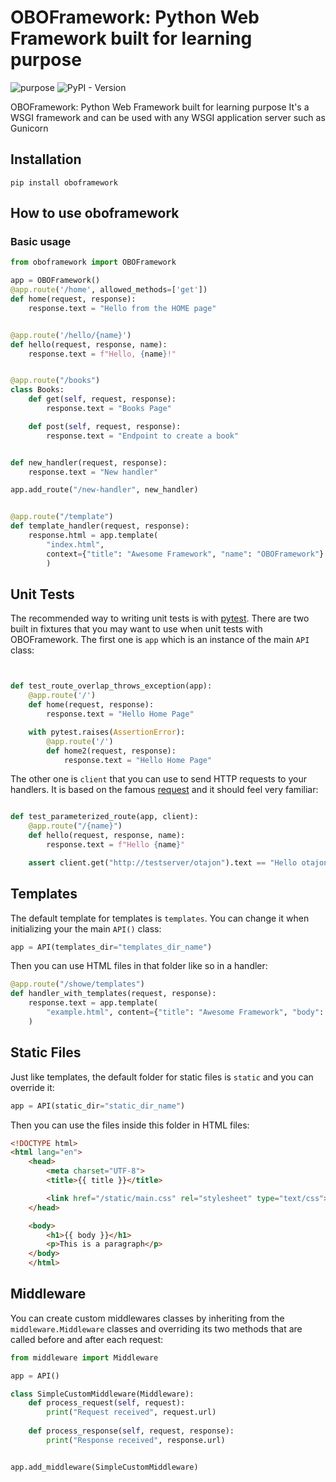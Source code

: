 # OBOFramework: Python Web Framework built for learning purpose

![purpose](https://img.shields.io/badge/:purpose-learning-green.svg)
![PyPI - Version](https://img.shields.io/pypi/v/oboframework)


OBOFramework: Python Web Framework built for learning purpose
It's a WSGI framework and can be used with any WSGI application server such as Gunicorn

## Installation

```shell
pip install oboframework
```

## How to use oboframework

### Basic usage

```python
from oboframework import OBOFramework

app = OBOFramework()
@app.route('/home', allowed_methods=['get'])
def home(request, response):
    response.text = "Hello from the HOME page"


@app.route('/hello/{name}')
def hello(request, response, name):
    response.text = f"Hello, {name}!"


@app.route("/books")
class Books:
    def get(self, request, response):
        response.text = "Books Page"

    def post(self, request, response):
        response.text = "Endpoint to create a book"


def new_handler(request, response):
    response.text = "New handler"

app.add_route("/new-handler", new_handler)


@app.route("/template")
def template_handler(request, response):
    response.html = app.template(
        "index.html", 
        context={"title": "Awesome Framework", "name": "OBOFramework"}
        )
```

## Unit Tests

The recommended way to writing unit tests is with [pytest](https://docs.pytest.org/en/latest/). 
There are two built in fixtures that you may want to use when unit tests with OBOFramework.
The first one is `app` which is an instance of the main `API` class:

```python


def test_route_overlap_throws_exception(app):
    @app.route('/')
    def home(request, response):
        response.text = "Hello Home Page"

    with pytest.raises(AssertionError):
        @app.route('/')
        def home2(request, response):
            response.text = "Hello Home Page"
```
The other one is `client` that you can use to send HTTP requests to your handlers.
It is based on the famous [request](https://requests.readthedocs.io/) and it should feel very familiar:

```python

def test_parameterized_route(app, client):
    @app.route("/{name}")
    def hello(request, response, name):
        response.text = f"Hello {name}"

    assert client.get("http://testserver/otajon").text == "Hello otajon"
```

## Templates

The default template for templates is `templates`. You can change it when initializing your the main `API()` class:

```python
app = API(templates_dir="templates_dir_name")
```

Then you can use HTML files in that folder like so in a handler:

```python
@app.route("/showe/templates")
def handler_with_templates(request, response):
    response.text = app.template(
        "example.html", content={"title": "Awesome Framework", "body": "Welcome to the awesome framework"}
    )
```

## Static Files

Just like templates, the default folder for static files is `static` and you can override it:

```python
app = API(static_dir="static_dir_name")
```

Then you can use the files inside this folder in HTML files:

```html
<!DOCTYPE html>
<html lang="en">
    <head>
        <meta charset="UTF-8">
        <title>{{ title }}</title>

        <link href="/static/main.css" rel="stylesheet" type="text/css">
    </head>

    <body>
        <h1>{{ body }}</h1>
        <p>This is a paragraph</p>
    </body>
    </html>
```

## Middleware

You can create custom middlewares classes by inheriting from the `middleware.Middleware` classes and overriding its two methods that are called before and after each request:

```python
from middleware import Middleware

app = API()

class SimpleCustomMiddleware(Middleware):
    def process_request(self, request):
        print("Request received", request.url)
    
    def process_response(self, request, response):
        print("Response received", response.url)


app.add_middleware(SimpleCustomMiddleware)
```
